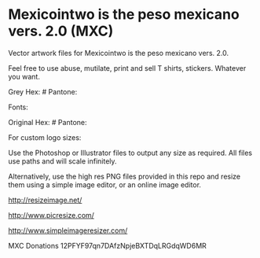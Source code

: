 # Mexicointwo is the peso mexicano vers. 2.0 (MXC)
Vector artwork files for Mexicointwo is the peso mexicano vers. 2.0.



Feel free to use abuse, mutilate, print and sell T shirts, stickers. Whatever you want.



Grey Hex: #
Pantone: 

Fonts: 

Original  Hex: #
Pantone: 


For custom logo sizes:



Use the Photoshop or Illustrator files to output any size as required. All files use paths and will scale infinitely.

Alternatively, use the high res PNG files provided in this repo and resize them using a simple image editor, or an online image editor.



http://resizeimage.net/

http://www.picresize.com/

http://www.simpleimageresizer.com/

MXC Donations
12PFYF97qn7DAfzNpjeBXTDqLRGdqWD6MR
